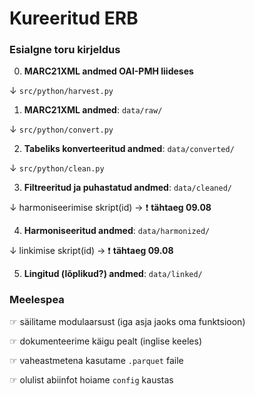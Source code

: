 # Kureeritud ERB

### Esialgne toru kirjeldus

0. **MARC21XML andmed OAI-PMH liideses**

&#8595; `src/python/harvest.py`

1. **MARC21XML andmed**: `data/raw/`

&#8595; `src/python/convert.py`

2. **Tabeliks konverteeritud andmed**: `data/converted/`

&#8595; `src/python/clean.py`

3. **Filtreeritud ja puhastatud andmed**: `data/cleaned/`

&#8595; harmoniseerimise skript(id) -> ❗ **tähtaeg 09.08**

4. **Harmoniseeritud andmed**: `data/harmonized/`

&#8595; linkimise skript(id) -> ❗ **tähtaeg 09.08**

5. **Lingitud (lõplikud?) andmed**: `data/linked/`

### Meelespea

&#9758; säilitame modulaarsust (iga asja jaoks oma funktsioon)

&#9758; dokumenteerime käigu pealt (inglise keeles)

&#9758; vaheastmetena kasutame `.parquet` faile

&#9758; olulist abiinfot hoiame `config` kaustas
